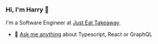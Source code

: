 ### Hi, I'm Harry 👋

I'm a Software Engineer at [Just Eat Takeaway](https://www.justeattakeaway.com/).


- 🦊 [Ask me anything](https://www.harrymt.com/) about Typescript, React or GraphQL
